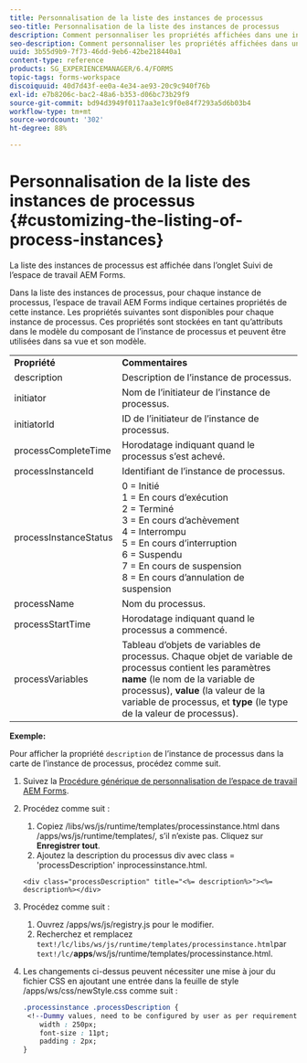 ```yaml
---
title: Personnalisation de la liste des instances de processus
seo-title: Personnalisation de la liste des instances de processus
description: Comment personnaliser les propriétés affichées dans une instance de processus de l’espace de travail AEM Forms.
seo-description: Comment personnaliser les propriétés affichées dans une instance de processus de l’espace de travail AEM Forms.
uuid: 3b55d9b9-7f73-46dd-9eb6-42be218440a1
content-type: reference
products: SG_EXPERIENCEMANAGER/6.4/FORMS
topic-tags: forms-workspace
discoiquuid: 40d7d43f-ee0a-4e34-ae93-20c9c940f76b
exl-id: e7b8206c-bac2-48a6-b353-d06bc73b29f9
source-git-commit: bd94d3949f0117aa3e1c9f0e84f7293a5d6b03b4
workflow-type: tm+mt
source-wordcount: '302'
ht-degree: 88%

---
```


# Personnalisation de la liste des instances de processus {#customizing-the-listing-of-process-instances}

La liste des instances de processus est affichée dans l’onglet Suivi de l’espace de travail AEM Forms.

Dans la liste des instances de processus, pour chaque instance de processus, l’espace de travail AEM Forms indique certaines propriétés de cette instance. Les propriétés suivantes sont disponibles pour chaque instance de processus. Ces propriétés sont stockées en tant qu’attributs dans le modèle du composant de l’instance de processus et peuvent être utilisées dans sa vue et son modèle.

<table> 
 <tbody> 
  <tr> 
   <td><strong>Propriété</strong></td> 
   <td><strong>Commentaires</strong></td> 
  </tr> 
  <tr> 
   <td>description</td> 
   <td>Description de l’instance de processus.</td> 
  </tr> 
  <tr> 
   <td>initiator</td> 
   <td>Nom de l’initiateur de l’instance de processus.</td> 
  </tr> 
  <tr> 
   <td>initiatorId</td> 
   <td>ID de l’initiateur de l’instance de processus.</td> 
  </tr> 
  <tr> 
   <td>processCompleteTime</td> 
   <td>Horodatage indiquant quand le processus s’est achevé.</td> 
  </tr> 
  <tr> 
   <td>processInstanceId</td> 
   <td>Identifiant de l’instance de processus.</td> 
  </tr> 
  <tr> 
   <td>processInstanceStatus</td> 
   <td>0 = Initié<br /> 1 = En cours d’exécution<br /> 2 = Terminé<br /> 3 = En cours d’achèvement<br /> 4 = Interrompu<br /> 5 = En cours d’interruption<br /> 6 = Suspendu<br /> 7 = En cours de suspension<br /> 8 = En cours d’annulation de suspension</td> 
  </tr> 
  <tr> 
   <td>processName</td> 
   <td>Nom du processus.</td> 
  </tr> 
  <tr> 
   <td>processStartTime</td> 
   <td>Horodatage indiquant quand le processus a commencé.</td> 
  </tr> 
  <tr> 
   <td>processVariables</td> 
   <td>Tableau d’objets de variables de processus. Chaque objet de variable de processus contient les paramètres <strong>name</strong> (le nom de la variable de processus), <strong>value</strong> (la valeur de la variable de processus, et<strong> type</strong> (le type de la valeur de processus).</td> 
  </tr> 
 </tbody> 
</table>

**Exemple:**

Pour afficher la propriété `description` de l’instance de processus dans la carte de l’instance de processus, procédez comme suit.

1. Suivez la [Procédure générique de personnalisation de l’espace de travail AEM Forms](/help/forms/using/generic-steps-html-workspace-customization.md).
1. Procédez comme suit :

   1. Copiez /libs/ws/js/runtime/templates/processinstance.html dans /apps/ws/js/runtime/templates/, s’il n’existe pas. Cliquez sur **Enregistrer tout**.
   1. Ajoutez la description du processus div avec class = &#39;processDescription&#39; inprocessinstance.html.

   ```
   <div class="processDescription" title="<%= description%>"><%= description%></div>
   ```

1. Procédez comme suit :

   1. Ouvrez /apps/ws/js/registry.js pour le modifier.
   1. Recherchez et remplacez `text!/lc/libs/ws/js/runtime/templates/processinstance.html`par `text!/lc/`**apps**/ws/js/runtime/templates/processinstance.html.

1. Les changements ci-dessus peuvent nécessiter une mise à jour du fichier CSS en ajoutant une entrée dans la feuille de style /apps/ws/css/newStyle.css comme suit :

   ```css
   .processinstance .processDescription {
    <!--Dummy values, need to be configured by user as per requirement as well as user can add or delete any property depending upon requirement-->
       width : 250px;
       font-size : 11pt;
       padding : 2px;
   }
   ```
